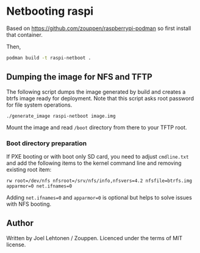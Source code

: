 # Netbooting raspi

Based on https://github.com/zouppen/raspberrypi-podman so first install that container.

Then,

```sh
podman build -t raspi-netboot .
```

## Dumping the image for NFS and TFTP

The following script dumps the image generated by build and creates a
btrfs image ready for deployment. Note that this script asks root
password for file system operations.

```
./generate_image raspi-netboot image.img
```

Mount the image and read `/boot` directory from there to your TFTP root.

### Boot directory preparation

If PXE booting or with boot only SD card, you need to adjust
`cmdline.txt` and add the following items to the kernel command line
and removing existing root item:

```
rw root=/dev/nfs nfsroot=/srv/nfs/info,nfsvers=4.2 nfsfile=btrfs.img apparmor=0 net.ifnames=0
```

Adding `net.ifnames=0` and `apparmor=0` is optional but helps to solve issues with NFS booting.

## Author

Written by Joel Lehtonen / Zouppen. Licenced under the terms of MIT license.
